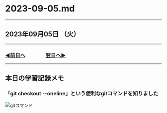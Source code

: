 # 2023-09-05.md

---

## 2023年09月05日 （火）

---

### [◀️前日へ](https://github.com/yuasys/chatty-journal/blob/main/2023/09/2023-09-04.md)&emsp;&emsp;&emsp;&emsp;[翌日へ▶️](https://github.com/yuasys/chatty-journal/blob/main/2023/09/2023-09-06.md)

---

## 本日の学習記録メモ

### 「git checkout --oneline」という便利なgitコマンドを知りました

![gitコマンド](../../images/Monosnap%202023-09-05.md%20—%20chatty-journal%202023-09-05%2009-50-49.png)
